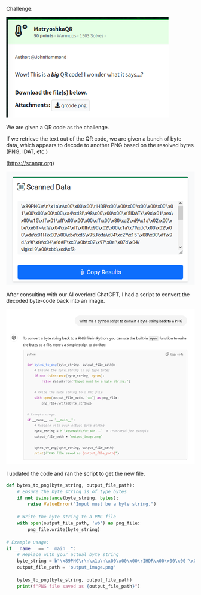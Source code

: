 Challenge:

![Challenge](images/1.challenge.PNG)

We are given a QR code as the challenge.

If we retrieve the text out of the QR code, we are given a bunch of byte data, which appears to decode to another PNG based on the resolved bytes (PNG, IDAT, etc.)

(https://scanqr.org)

![Scanned Data](images/2.scanneddata.PNG)

After consulting with our AI overlord ChatGPT, I had a script to convert the decoded byte-code back into an image.

![Chat GPT](images/3.chatgpt.PNG)

I updated the code and ran the script to get the new file.

```python
def bytes_to_png(byte_string, output_file_path):
    # Ensure the byte_string is of type bytes
    if not isinstance(byte_string, bytes):
        raise ValueError("Input must be a byte string.")

    # Write the byte string to a PNG file
    with open(output_file_path, 'wb') as png_file:
        png_file.write(byte_string)

# Example usage:
if __name__ == "__main__":
    # Replace with your actual byte string
    byte_string = b"\x89PNG\r\n\x1a\n\x00\x00\x00\rIHDR\x00\x00\x00'\x00\x00\x00'\x01\x00\x00\x00\x00\xa4\xd8l\x98\x00\x00\x00\xf5IDATx\x9c\x01\xea\x00\x15\xff\x01\xff\x00\x00\x00\xff\x00\x80\xa2\xd9\x1a\x02\x00\xbe\xe6T~\xfa\x04\xe4\xff\x0fh\x90\x02\x00\x1a\x7f\xdc\x00\x02\x00\xde\x01H\x00\x00\xbe\xd5\x95J\xfa\x04\xc2*\x15`\x08\x00\xff\x9d.\x9f\xfe\x04\xfd#P\xc3\x0b\x02\x97\x0e:\x07d\x04/vIg\x19\x00\xbb\xcd\xf3-\xd2\x02\xfb\xd6d\xb5\x88\x02E\xc7^\xdf\xfc\x00\x84\xfb\x13\xf3J\x02\xfd\x88a\xefD\x00\xc8t$\x90\n\x01\xc7\x01\xee1\xf7\x043Q\x17\x0cH\x01\xa5\x03\x1c6d\x02\r\xf0\xbfV$\x00\xcf\x13d3\x06\x01\xee\x08J\xf5E\x00\x9b\xee\n\xac\xfa\x01\xea|\xf2\xe86\x04\xb3\xc9\x84\xf7\xb4\x02\t\x90U%\x14\x00\xbf g\xa5\xee\x02\xfbH\xf1#4\x00\xff\xa1!;\x86\x02\x81VB\xdf\xfc\x04>\xb1s\x00\x10\x02\xe4>\xab-p\x00\xa2\xc6\xfe\xf6\xee\x04\x00\x05\xcbl5\x02\x1c\xfc\x85;\xd0\x02\xc2\xfb\xe6A\x00\x01\xff\x00\x00\x00\xff\xf9\xdb_g\xf4\x9a\xddH\x00\x00\x00\x00IEND\xaeB`\x82"  # Truncated for example
    output_file_path = 'output_image.png'

    bytes_to_png(byte_string, output_file_path)
    print(f"PNG file saved as {output_file_path}")
```
